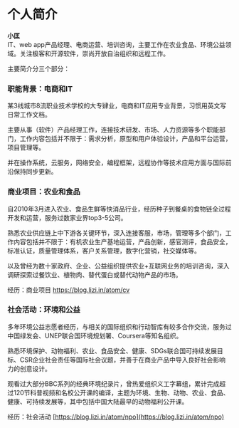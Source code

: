# 个人简介

**小匡**  
 IT、web app产品经理、电商运营、培训咨询，主要工作在农业食品、环境公益领域。关注极客和开源软件，崇尚开放自治组织和远程工作。  
  
主要简介分三个部分：

### **职能背景：电商和IT**

某3线城市8流职业技术学校的大专肄业，电商和IT应用专业背景，习惯用英文写日常工作文档。

主要从事（软件）产品经理工作，连接技术研发、市场、人力资源等多个职能部门，工作内容包括并不限于：需求分析，原型和用户体验设计，产品和平台运营，项目管理等。

并在操作系统，云服务，网络安全，编程框架，远程协作等技术应用方面与国际前沿保持同步更新。  
  


### **商业项目：农业和食品**

自2010年3月进入农业、食品生鲜等快消品行业，经历种子到餐桌的食物链全过程开发和运营，服务过数家业界top3-5公司。

熟悉农业供应链上中下游各关键环节，深入连接客服，市场，管理等多个部门，工作内容包括并不限于：有机农业生产基地运营，产品创新，感官测评，食品安全，标准认证，质量管理体系，客户关系管理，数字化营销，社交媒体等。

以及曾经为数十家政府、企业、公益组织提供农业+互联网业务的培训咨询，深入调研探索过餐饮业、植物肉、替代蛋白或替代动物产品的市场。  
  
经历：商业项目 [https://blog.lizi.in/atom/cv ](https://blog.lizi.in/atom/cv)  




### **社会活动：环境和公益**

多年环境公益志愿者经历，与相关的国际组织和行动智库有较多合作交流，服务过中国绿发会、UNEP联合国环境规划署、Coursera等知名组织。

熟悉环境保护、动物福利、农业、食品安全、健康、SDGs联合国可持续发展目标、CSR企业社会责任等国际社会议题，并善于在商业产品中导入良好社会影响力的创意设计。

观看过大部分BBC系列的经典环境纪录片，曾热爱组织义工字幕组，累计完成超过120节科普视频和名校公开课的编译，主题为环境、生物、动物、农业、食品、健康、可持续发展等，其中包括中国大陆最早的动物福利公开课。  
  
 经历：社会活动 [https://blog.lizi.in/atom/npo](https://blog.lizi.in/atom/npo)  
  
  
  
  
  
  
  
  


